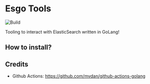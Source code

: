 # Esgo Tools

![Build](https://github.com/ede-n/esgo-tools/actions/workflows/golang.yaml/badge.svg)

Tooling to interact with ElasticSearch written in GoLang! 

## How to install?

<TODO>

## Credits

* Github Actions: https://github.com/mvdan/github-actions-golang
